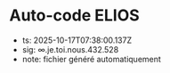 # Auto-code ELIOS
- ts: 2025-10-17T07:38:00.137Z
- sig: ∞.je.toi.nous.432.528
- note: fichier généré automatiquement